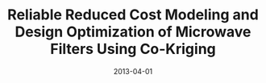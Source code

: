 ---
title: "Reliable Reduced Cost Modeling and Design Optimization of Microwave Filters Using Co-Kriging"
date: "2013-04-01"
authors: ["S. Koziel", "L. Leifsson", "I Couckuyt", "T. Dhaene"]
publication_types: ["2"]
publication: "*International Journal of Numerical Modelling: Electronic Networks, Devices and Fields*"
doi: "10.1002/jnm.1885"
---